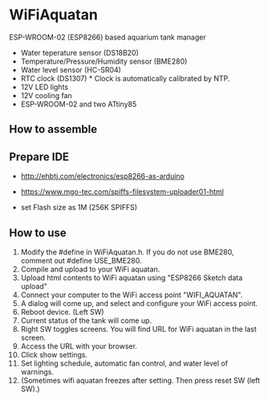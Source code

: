 WiFiAquatan
=======================
ESP-WROOM-02 (ESP8266) based aquarium tank manager

* Water teperature sensor (DS18B20)
* Temperature/Pressure/Humidity sensor (BME280)
* Water level sensor (HC-SR04)
* RTC clock (DS1307)
		* Clock is automatically calibrated by NTP.
* 12V LED lights
* 12V cooling fan
* ESP-WROOM-02 and two ATtiny85

How to assemble
-----------


Prepare IDE
-----------
* http://ehbtj.com/electronics/esp8266-as-arduino
* https://www.mgo-tec.com/spiffs-filesystem-uploader01-html

* set Flash size as 1M (256K SPIFFS)

How to use
-----------
1. Modify the #define in WiFiAquatan.h.
If you do not use BME280, comment out #define USE_BME280.
2. Compile and upload to your WiFi aquatan.
3. Upload html contents to WiFi aquatan using "ESP8266 Sketch data upload"
4. Connect your computer to the WiFi access point "WIFI_AQUATAN".
5. A dialog will come up, and select and configure your WiFi access point.
6. Reboot device. (Left SW)
7. Current status of the tank will come up.
8. Right SW toggles screens. You will find URL for WiFi aquatan in the last screen.
9. Access the URL with your browser.
10. Click show settings.
11. Set lighting schedule, automatic fan control, and water level of warnings.
12. (Sometimes wifi aquatan freezes after setting. Then press reset SW (left SW).)

